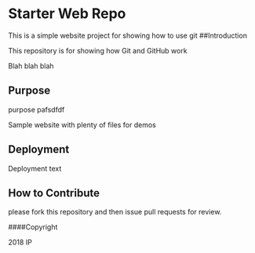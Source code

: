# Starter Web Repo


This is a simple website project for showing how to use git
##Introduction 

This repository is for showing how Git and GitHub work

Blah blah blah

## Purpose

purpose pafsdfdf

Sample website with plenty of files for demos

## Deployment

Deployment text

##  How to Contribute

please fork this repository and then issue pull requests for review.

####Copyright

2018 IP